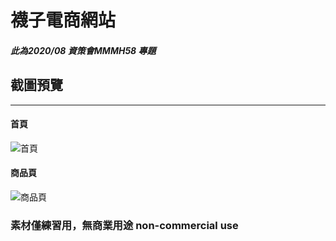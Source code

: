 # 襪子電商網站

##### 此為2020/08 資策會MMMH58 專題


## 截圖預覽
---
#### 首頁


![首頁](https://i.imgur.com/64i1KZp.jpg)

#### 商品頁

![商品頁](https://i.imgur.com/fYMTiSF.jpg)


### 素材僅練習用，無商業用途 non-commercial use
